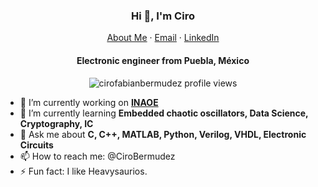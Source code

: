 <p align="center">
  <h3 align="center">Hi 👋, I'm Ciro</h3>
</p>
<p align="center">
    <a href="https://cirofabianbermudez.github.io/">About Me</a>
    ·
    <a href="mailto:cirofabian.bermudez@gmail.com">Email</a>
    ·
    <a href="https://mx.linkedin.com/in/ciro-fabian-bermudez-marquez-a93096227/">LinkedIn</a>
</p>
<p align="center">
  <h4 align="center">Electronic engineer from Puebla, México</h4>
</p>

<p align="center"> 
  <img align="center" src="https://komarev.com/ghpvc/?username=cirofabianbermudez&color=blue&style=flat-square" alt="cirofabianbermudez profile views" />
</p>

- 🔭 I’m currently working on **[INAOE](https://www.inaoep.mx/)**
- 🌱 I’m currently learning **Embedded chaotic oscillators, Data Science, Cryptography, IC**
- 💬 Ask me about **C, C++, MATLAB, Python, Verilog, VHDL, Electronic Circuits**
- 📫 How to reach me: @CiroBermudez
- ⚡ Fun fact: I like Heavysaurios.

<!--
**cirofabianbermudez/cirofabianbermudez** is a ✨ _special_ ✨ repository because its `README.md` (this file) appears on your GitHub profile.

Here are some ideas to get you started:

- 👯 I’m looking to collaborate on ...
- 🤔 I’m looking for help with ...
- 😄 Pronouns: ...
-->

